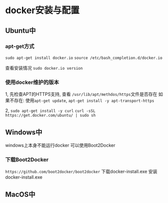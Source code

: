 # docker安装与配置
## Ubuntu中
### apt-get方式
`sudo apt-get install docker.io`
`source /etc/bash_completion.d/docker.io`

查看安装情况
`sudo docker.io version`

### 使用docker维护的版本
1, 先检查APT的HTTPS支持, 查看
`/usr/lib/apt/methdos/https`文件是否存在
如果不存在:
使用`apt-get update`, `apt-get install -y apt-transport-https`

2, 
`sudo apt-get install -y curl`
`curl -sSL https://get.docker.com/ubuntu/ | sudo sh`

## Windows中
windows上本身不能运行docker
可以使用Boot2Docker

### 下载Boot2Docker
`https://github.com/boot2docker/boot2docker`
下载docker-install.exe
安装docker-install.exe

## MacOS中
